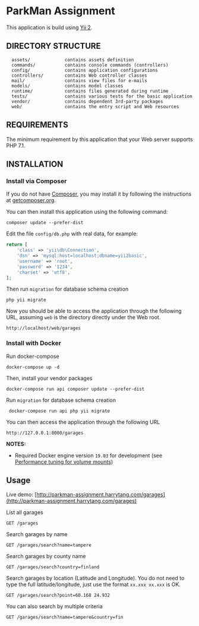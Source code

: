 # ParkMan Assignment

This application is build using [Yii 2](http://www.yiiframework.com/).


DIRECTORY STRUCTURE
-------------------

      assets/             contains assets definition
      commands/           contains console commands (controllers)
      config/             contains application configurations
      controllers/        contains Web controller classes
      mail/               contains view files for e-mails
      models/             contains model classes
      runtime/            contains files generated during runtime
      tests/              contains various tests for the basic application
      vendor/             contains dependent 3rd-party packages
      web/                contains the entry script and Web resources

REQUIREMENTS
------------

The minimum requirement by this application that your Web server supports PHP 7.1.


INSTALLATION
------------

### Install via Composer

If you do not have [Composer](http://getcomposer.org/), you may install it by following the instructions
at [getcomposer.org](http://getcomposer.org/doc/00-intro.md#installation-nix).

You can then install this application using the following command:

~~~
composer update --prefer-dist
~~~

Edit the file `config/db.php` with real data, for example:
```php
return [
    'class' => 'yii\db\Connection',
    'dsn' => 'mysql:host=localhost;dbname=yii2basic',
    'username' => 'root',
    'password' => '1234',
    'charset' => 'utf8',
];
```

Then run `migration` for database schema creation
```
php yii migrate
```

Now you should be able to access the application through the following URL, assuming `web` is the directory
directly under the Web root.

~~~
http://localhost/web/garages
~~~

### Install with Docker

Run docker-compose

    docker-compose up -d

Then, install your vendor packages

    docker-compose run api composer update --prefer-dist    
    
Run `migration` for database schema creation

     docker-compose run api php yii migrate   
    
You can then access the application through the following URL

    http://127.0.0.1:8000/garages

**NOTES:** 
- Required Docker engine version `19.03` for development (see [Performance tuning for volume mounts](https://docs.docker.com/docker-for-mac/osxfs-caching/))

Usage
-----

Live demo: [http://parkman-assignment.harrytang.com/garages](http://parkman-assignment.harrytang.com/garages)

List all garages
```
GET /garages
```
Search garages by name
```
GET /garages/search?name=tampere
```
Search garages by county name
```
GET /garages/search?country=finland
```
Search garages by location (Latitude and Longitude). You do not need to type the full latitude/longitude, just use the
format `xx.xxx xx.xxx` is OK.
```
GET /garages/search?point=60.168 24.932
```
You can also search by multiple criteria
```
GET /garages/search?name=tampere&country=fin
```